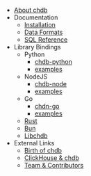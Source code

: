 <!-- docs/_sidebar.md -->

* [About chdb](/)
* Documentation
  * [Installation](install.md)
  * [Data Formats](formats.md)
  * [SQL Reference](sql.md)
* Library Bindings
  * Python
    * [chdb-python](https://github.com/chdb-io/chdb)
    * [examples](https://chdb-io.github.io/chdb-docs/#/install?id=usage)
  * NodeJS
    * [chdb-node](https://github.com/chdb-io/chdb-node)
    * [examples](https://chdb-io.github.io/chdb-docs/#/install?id=usage-1)
  * Go
    * [chdn-go](https://github.com/chdb-io/chdb-go)
    * [examples](https://chdb-io.github.io/chdb-docs/#/install?id=usage-2)
  * [Rust](https://github.com/chdb-io/chdb-rust)
  * [Bun](https://github.com/chdb-io/chdb-bun)
  * [Libchdb](https://github.com/metrico/libchdb)
* External Links
  * [Birth of chdb](https://auxten.com/the-birth-of-chdb/)
  * [ClickHouse & chdb](https://clickhouse.com/blog/welcome-chdb-to-clickhouse)
  * [Team & Contributors](https://github.com/chdb-io/chdb#contributors)
